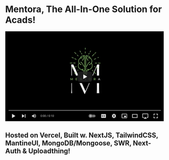 # Mentora, The All-In-One Solution for Acads!

[![PRODUCT VIDEO](./public/thumbnail.png)](https://www.youtube.com/watch?v=BixuX8lqbz8)

## Hosted on Vercel, Built w. NextJS, TailwindCSS, MantineUI, MongoDB/Mongoose, SWR, Next-Auth & Uploadthing!
